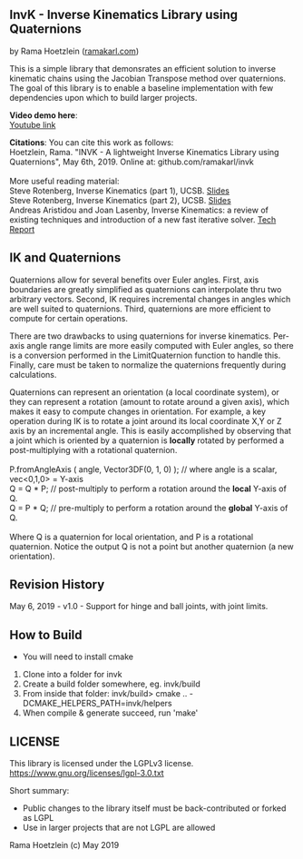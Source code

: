 

InvK - Inverse Kinematics Library using Quaternions
------------------------------------------------

by Rama Hoetzlein ([ramakarl.com](http://ramakarl.com))

This is a simple library that demonsrates an efficient solution to
inverse kinematic chains using the Jacobian Transpose method over
quaternions. The goal of this library is to enable a baseline 
implementation with few dependencies upon which to build larger projects.

**Video demo here**:<br>
[Youtube link](https://youtu.be/j6bwD-kF_BI)<br>

**Citations**:
You can cite this work as follows:<br>
Hoetzlein, Rama. "INVK - A lightweight Inverse Kinematics Library using Quaternions", May 6th, 2019. Online at: github.com/ramakarl/invk<br>
<br>
More useful reading material:
<br>
Steve Rotenberg, Inverse Kinematics (part 1), UCSB. [Slides](https://cseweb.ucsd.edu/classes/wi17/cse169-a/slides/CSE169_08.pdf)<br>
Steve Rotenberg, Inverse Kinematics (part 2), UCSB. [Slides](https://cseweb.ucsd.edu/classes/wi17/cse169-a/slides/CSE169_09.pdf)<br>
Andreas Aristidou and Joan Lasenby, Inverse Kinematics: a review of existing techniques and introduction of a new fast iterative solver. [Tech Report](http://www.andreasaristidou.com/publications/papers/CUEDF-INFENG,%20TR-632.pdf)<br>

IK and Quaternions
------------------
Quaternions allow for several benefits over Euler angles. First, axis boundaries are greatly simplified as quaternions can interpolate thru two arbitrary vectors. Second, IK requires incremental changes in angles which are well suited to quaternions. Third, quaternions are more efficient to compute for certain operations. 

There are two drawbacks to using quaternions for inverse kinematics. Per-axis angle range limits are more easily computed with Euler angles, so there is a conversion performed in the LimitQuaternion function to handle this. Finally, care must be taken to normalize the quaternions frequently during calculations. 

Quaternions can represent an orientation (a local coordinate system), or they can represent a rotation (amount to rotate around a given axis), which makes it easy to compute changes in orientation. For example, a key operation during IK is to rotate a joint around its local coordinate X,Y or Z axis by an incremental angle. This is easily accomplished by observing that a joint which is oriented by a quaternion is **locally** rotated by performed a post-multiplying with a rotational quaternion.
<br><br>
P.fromAngleAxis ( angle, Vector3DF(0, 1, 0) );    // where angle is a scalar, vec<0,1,0> = Y-axis<br>
Q = Q * P;         // post-multiply to perform a rotation around the **local** Y-axis of Q.<br>
Q = P * Q;         // pre-multiply to perform a rotation around the **global** Y-axis of Q.<br>
<br>
Where Q is a quaternion for local orientation, and P is a rotational quaternion. Notice the output Q is not a point but another quaternion (a new orientation).

Revision History
--------
May 6, 2019 - v1.0 - Support for hinge and ball joints, with joint limits. 

How to Build
-------
* You will need to install cmake
1. Clone into a folder for invk
2. Create a build folder somewhere, eg. invk/build
3. From inside that folder: invk/build> cmake .. -DCMAKE_HELPERS_PATH=invk/helpers
4. When compile & generate succeed, run 'make'

LICENSE
-------
This library is licensed under the LGPLv3 license.
  https://www.gnu.org/licenses/lgpl-3.0.txt

Short summary:
- Public changes to the library itself must be back-contributed or forked as LGPL
- Use in larger projects that are not LGPL are allowed

Rama Hoetzlein (c) May 2019
